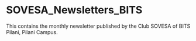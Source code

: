 # SOVESA_Newsletters_BITS
This contains the monthly newsletter published by the Club SOVESA of BITS Pilani, Pilani Campus.
